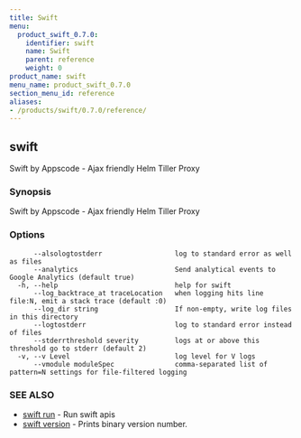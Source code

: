 ```yaml
---
title: Swift
menu:
  product_swift_0.7.0:
    identifier: swift
    name: Swift
    parent: reference
    weight: 0
product_name: swift
menu_name: product_swift_0.7.0
section_menu_id: reference
aliases:
- /products/swift/0.7.0/reference/
---
```


## swift

Swift by Appscode - Ajax friendly Helm Tiller Proxy

### Synopsis

Swift by Appscode - Ajax friendly Helm Tiller Proxy

### Options

```
      --alsologtostderr                  log to standard error as well as files
      --analytics                        Send analytical events to Google Analytics (default true)
  -h, --help                             help for swift
      --log_backtrace_at traceLocation   when logging hits line file:N, emit a stack trace (default :0)
      --log_dir string                   If non-empty, write log files in this directory
      --logtostderr                      log to standard error instead of files
      --stderrthreshold severity         logs at or above this threshold go to stderr (default 2)
  -v, --v Level                          log level for V logs
      --vmodule moduleSpec               comma-separated list of pattern=N settings for file-filtered logging
```

### SEE ALSO

* [swift run](/products/swift/0.7.0/reference/swift_run)	 - Run swift apis
* [swift version](/products/swift/0.7.0/reference/swift_version)	 - Prints binary version number.

